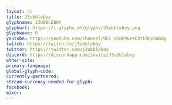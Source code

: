 ```yaml
---
layout: cc
title: J3ubbleboy
glyphname: J3UBBLEBOY
glyphurl: https://i.glyphs.wf/glyphs/J3ubbleboy.png
glyphwave: 8
youtube: https://youtube.com/channel/UCL_aG8E9GeXChtENEpEWG8g
twitch: https://twitch.tv/j3ubbleboy
twitter: https://twitter.com/j3ubbleboy
discord: https://discordapp.com/invite/J3ubbleboy
other-site: 
primary-language: 
global-glyph-code: 
currently-partnered: 
stream-currency-needed-for-glyph: 
facebook: 
mixer: 
---
```


